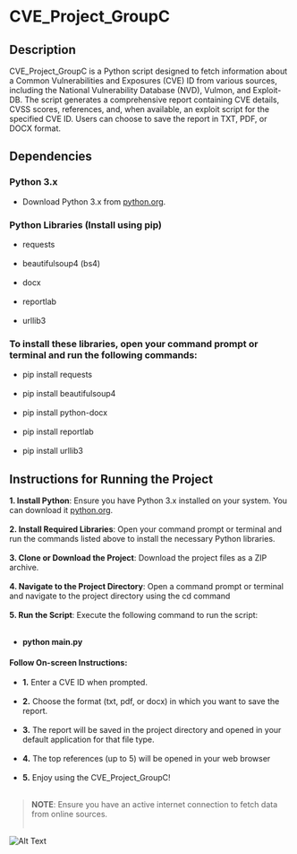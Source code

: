 # CVE_Project_GroupC

## **Description**
CVE_Project_GroupC is a Python script designed to fetch information about a Common Vulnerabilities and Exposures (CVE) ID from various sources, including the National Vulnerability Database (NVD), Vulmon, and Exploit-DB. The script generates a comprehensive report containing CVE details, CVSS scores, references, and, when available, an exploit script for the specified CVE ID. Users can choose to save the report in TXT, PDF, or DOCX format.
## **Dependencies**
### **Python 3.x**
  - Download Python 3.x from [python.org](https://www.python.org/downloads/).

### **Python Libraries (Install using pip)**
  - requests
<br><br>
  - beautifulsoup4 (bs4)
<br><br>
  - docx
<br><br>
  - reportlab
<br><br>
  - urllib3

### **To install these libraries, open your command prompt or terminal and run the following commands:**

- pip install requests
<br><br>
- pip install beautifulsoup4
<br><br>
- pip install python-docx
<br><br>
- pip install reportlab
<br><br>
- pip install urllib3

## **Instructions for Running the Project**
**1. Install Python**: Ensure you have Python 3.x installed on your system. You can download it [python.org](https://www.python.org/downloads/).
<br><br>
**2. Install Required Libraries**: Open your command prompt or terminal and run the commands listed above to install the necessary Python libraries.
<br><br>
**3. Clone or Download the Project**: Download the project files as a ZIP archive.
<br><br>
**4. Navigate to the Project Directory**: Open a command prompt or terminal and navigate to the project directory using the cd command
<br><br>
**5. Run the Script**: Execute the following command to run the script:
<br><br>
- **python main.py**

#### **Follow On-screen Instructions:**

- **1.** Enter a CVE ID when prompted.
<br><br>
- **2.** Choose the format (txt, pdf, or docx) in which you want to save the report.
<br><br>
- **3.** The report will be saved in the project directory and opened in your default application for that file type.
<br><br>
- **4.** The top references (up to 5) will be opened in your web browser
<br><br>
- **5.** Enjoy using the CVE_Project_GroupC!
<br><br>
> **NOTE**: Ensure you have an active internet connection to fetch data from online sources.
<br><br>

![Alt Text](smiley-png-32980)

